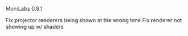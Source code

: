 MoniLabs 0.8.1

Fix projector renderers being shown at the wrong time
Fix renderer not showing up w/ shaders